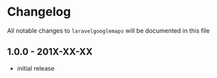 # Changelog

All notable changes to `laravelgooglemaps` will be documented in this file

## 1.0.0 - 201X-XX-XX

- initial release
